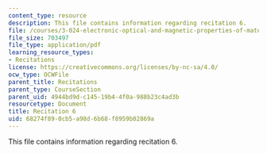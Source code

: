 ```yaml
---
content_type: resource
description: This file contains information regarding recitation 6.
file: /courses/3-024-electronic-optical-and-magnetic-properties-of-materials-spring-2013/68274f890cb5a98d6b68f8959b02869a_MIT3_024S13_2012rec6.pdf
file_size: 703497
file_type: application/pdf
learning_resource_types:
- Recitations
license: https://creativecommons.org/licenses/by-nc-sa/4.0/
ocw_type: OCWFile
parent_title: Recitations
parent_type: CourseSection
parent_uid: 4944bd9d-c145-19b4-4f0a-988b23c4ad3b
resourcetype: Document
title: Recitation 6
uid: 68274f89-0cb5-a98d-6b68-f8959b02869a
---
```

This file contains information regarding recitation 6.